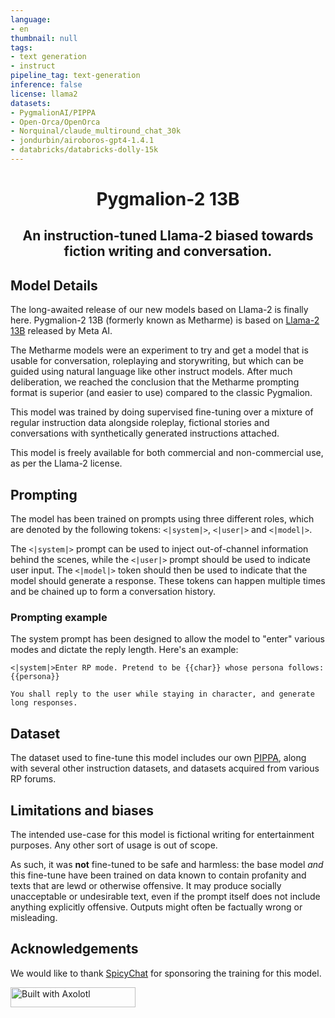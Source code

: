 ```yaml
---
language:
- en
thumbnail: null
tags:
- text generation
- instruct
pipeline_tag: text-generation
inference: false
license: llama2
datasets:
- PygmalionAI/PIPPA
- Open-Orca/OpenOrca
- Norquinal/claude_multiround_chat_30k
- jondurbin/airoboros-gpt4-1.4.1
- databricks/databricks-dolly-15k
---
```

<h1 style="text-align: center">Pygmalion-2 13B</h1>
<h2 style="text-align: center">An instruction-tuned Llama-2 biased towards fiction writing and conversation.</h2>

## Model Details

The long-awaited release of our new models based on Llama-2 is finally here. Pygmalion-2 13B (formerly known as Metharme) is based on
[Llama-2 13B](https://huggingface.co/meta-llama/llama-2-13b-hf) released by Meta AI. 

The Metharme models were an experiment to try and get a model that is usable for conversation, roleplaying and storywriting, 
but which can be guided using natural language like other instruct models. After much deliberation, we reached the conclusion
that the Metharme prompting format is superior (and easier to use) compared to the classic Pygmalion. 

This model was trained by doing supervised fine-tuning over a mixture of regular instruction data alongside roleplay, fictional stories
and conversations with synthetically generated instructions attached.

This model is freely available for both commercial and non-commercial use, as per the Llama-2 license.


## Prompting

The model has been trained on prompts using three different roles, which are denoted by the following tokens: `<|system|>`, `<|user|>` and `<|model|>`.

The `<|system|>` prompt can be used to inject out-of-channel information behind the scenes, while the `<|user|>` prompt should be used to indicate user input.
The `<|model|>` token should then be used to indicate that the model should generate a response. These tokens can happen multiple times and be chained up to
form a conversation history.

### Prompting example

The system prompt has been designed to allow the model to "enter" various modes and dictate the reply length. Here's an example:

```
<|system|>Enter RP mode. Pretend to be {{char}} whose persona follows:
{{persona}}

You shall reply to the user while staying in character, and generate long responses.
```

## Dataset
The dataset used to fine-tune this model includes our own [PIPPA](https://huggingface.co/datasets/PygmalionAI/PIPPA), along with several other instruction
datasets, and datasets acquired from various RP forums.

## Limitations and biases

The intended use-case for this model is fictional writing for entertainment purposes. Any other sort of usage is out of scope.

As such, it was **not** fine-tuned to be safe and harmless: the base model _and_ this fine-tune have been trained on data known to contain profanity and texts that are lewd or otherwise offensive. It may produce socially unacceptable or undesirable text, even if the prompt itself does not include anything explicitly offensive. Outputs might often be factually wrong or misleading.

## Acknowledgements
We would like to thank [SpicyChat](https://spicychat.ai/) for sponsoring the training for this model.

[<img src="https://raw.githubusercontent.com/OpenAccess-AI-Collective/axolotl/main/image/axolotl-badge-web.png" alt="Built with Axolotl" width="200" height="32"/>](https://github.com/OpenAccess-AI-Collective/axolotl)

